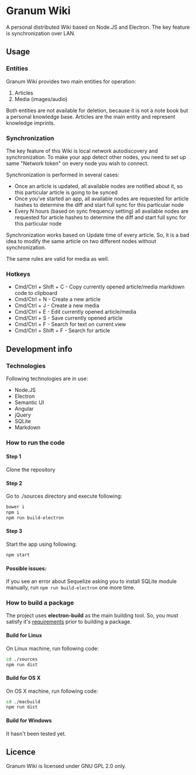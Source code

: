 # Granum Wiki

A personal distributed Wiki based on Node.JS and Electron.
The key feature is synchronization over LAN.

## Usage

### Entities

Granum Wiki provides two main entities for operation:
1. Articles
2. Media (images/audio)

Both entities are not available for deletion, because it is not a note book but a personal knowledge base.
Articles are the main entity and represent knowledge imprints.

### Synchronization

The key feature of this Wiki is local network autodiscovery and synchronization. To make your app detect other nodes, you need to set up same "Network token" on every node you wish to connect.

Synchronization is performed in several cases:
* Once an article is updated, all available nodes are notified about it, so this particular article is going to be synced
* Once you've started an app, all available nodes are requested for article hashes to determine the diff and start full sync for this particular node
* Every N hours (based on sync frequency setting) all available nodes are requested for article hashes to determine the diff and start full sync for this particular node

Synchronization works based on Update time of every article. So, it is a bad idea to modify the same article on two different nodes without synchronization.

The same rules are valid for media as well.

### Hotkeys

* Cmd/Ctrl + Shift + C - Copy currently opened article/media markdown code to clipboard
* Cmd/Ctrl + N - Create a new article
* Cmd/Ctrl + J - Create a new media
* Cmd/Ctrl + E - Edit currently opened article/media
* Cmd/Ctrl + S - Save currently opened article
* Cmd/Ctrl + F - Search for text on current view
* Cmd/Ctrl + Shift + F - Search for article

## Development info

### Technologies

Following technologies are in use:
* Node.JS
* Electron
* Semantic UI
* Angular
* jQuery
* SQLite
* Markdown

### How to run the code

#### Step 1

Clone the repository

#### Step 2

Go to ./sources directory and execute following:
```sh
bower i
npm i
npm run build-electron
```

#### Step 3

Start the app using following:
```sh
npm start
```

#### Possible issues:

If you see an error about Sequelize asking you to install SQLite module manually, run ```npm run build-electron``` one more time.

### How to build a package

The project uses __electron-build__ as the main building tool. So, you must satisfy it's [requirements](https://github.com/electron-userland/electron-builder/wiki/Multi-Platform-Build) prior to building a package.

#### Build for Linux

On Linux machine, run following code:
```sh
cd ./sources
npm run dist
```

#### Build for OS X

On OS X machine, run following code:
```sh
cd ./macbuild
npm run dist
```

#### Build for Windows

It hasn't been tested yet.

## Licence

Granum Wiki is licensed under GNU GPL 2.0 only.
